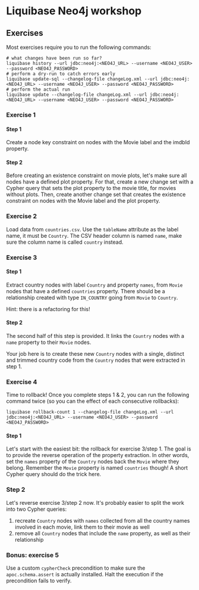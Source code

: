 # Liquibase Neo4j workshop

## Exercises

Most exercises require you to run the following commands:

```shell
# what changes have been run so far?
liquibase history --url jdbc:neo4j:<NEO4J_URL> --username <NEO4J_USER> --password <NEO4J_PASSWORD>
# perform a dry-run to catch errors early
liquibase update-sql --changelog-file changeLog.xml --url jdbc:neo4j:<NEO4J_URL> --username <NEO4J_USER> --password <NEO4J_PASSWORD>
# perform the actual run
liquibase update --changelog-file changeLog.xml --url jdbc:neo4j:<NEO4J_URL> --username <NEO4J_USER> --password <NEO4J_PASSWORD>
```

### Exercise 1

#### Step 1

Create a node key constraint on nodes with the Movie label and the imdbId property.

#### Step 2

Before creating an existence constraint on movie plots, let's make sure all nodes have a defined plot property.
For that, create a new change set with a Cypher query that sets the plot property to the movie title, for movies without
plots.
Then, create another change set that creates the existence constraint on nodes with the Movie label and the plot
property.

### Exercise 2

Load data from `countries.csv`.
Use the `tableName` attribute as the label name, it must be `Country`.
The CSV header column is named `name`, make sure the column name is called `country` instead.

### Exercise 3

#### Step 1

Extract country nodes with label `Country` and property `names`, from `Movie` nodes that have a defined `countries`
property.
There should be a relationship created with type `IN_COUNTRY` going from `Movie` to `Country`.

Hint: there is a refactoring for this!

#### Step 2

The second half of this step is provided. It links the `Country` nodes with a `name` property to their `Movie` nodes.

Your job here is to create these new `Country` nodes with a single, distinct and trimmed country code from the `Country`
nodes that were extracted in step 1.

### Exercise 4

Time to rollback!
Once you complete steps 1 & 2, you can run the following command twice (so you can the effect of each consecutive rollbacks):

```shell
liquibase rollback-count 1 --changelog-file changeLog.xml --url jdbc:neo4j:<NEO4J_URL> --username <NEO4J_USER> --password <NEO4J_PASSWORD>
```

#### Step 1

Let's start with the easiest bit: the rollback for exercise 3/step 1.
The goal is to provide the reverse operation of the property extraction.
In other words, set the `names` property of the `Country` nodes back the `Movie` where they belong. Remember the `Movie`
property is named `countries` though!
A short Cypher query should do the trick here.

### Step 2

Let's reverse exercise 3/step 2 now.
It's probably easier to split the work into two Cypher queries:

1. recreate `Country` nodes with `names` collected from all the country names involved in each movie, link them to their
   movie as well
2. remove all `Country` nodes that include the `name` property, as well as their relationship

### Bonus: exercise 5

Use a custom `cypherCheck` precondition to make sure the `apoc.schema.assert` is actually installed.
Halt the execution if the precondition fails to verify.
